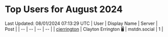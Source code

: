 # Top Users for August 2024
Last Updated: 08/01/2024 07:13:29 UTC
| User | Display Name | Server | Post |
| -- | -- | -- | -- |
| [cjerrington](https://mstdn.social/@cjerrington) | Clayton Errington 🖥️ | mstdn.social | 1 |
